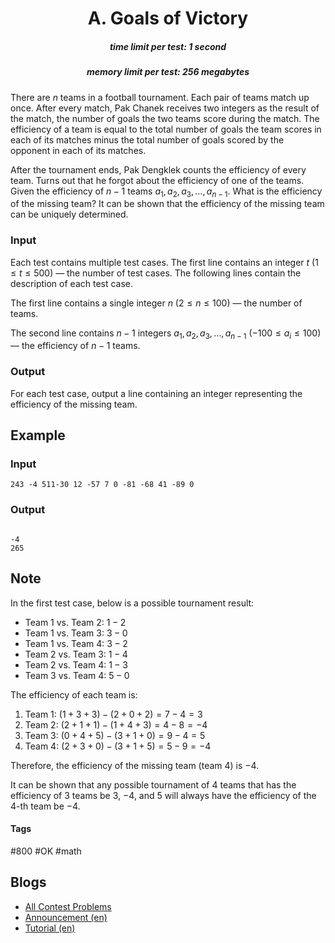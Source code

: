 <h1 style='text-align: center;'> A. Goals of Victory</h1>

<h5 style='text-align: center;'>time limit per test: 1 second</h5>
<h5 style='text-align: center;'>memory limit per test: 256 megabytes</h5>

There are $n$ teams in a football tournament. Each pair of teams match up once. After every match, Pak Chanek receives two integers as the result of the match, the number of goals the two teams score during the match. The efficiency of a team is equal to the total number of goals the team scores in each of its matches minus the total number of goals scored by the opponent in each of its matches.

After the tournament ends, Pak Dengklek counts the efficiency of every team. Turns out that he forgot about the efficiency of one of the teams. Given the efficiency of $n-1$ teams $a_1,a_2,a_3,\ldots,a_{n-1}$. What is the efficiency of the missing team? It can be shown that the efficiency of the missing team can be uniquely determined.

### Input

Each test contains multiple test cases. The first line contains an integer $t$ ($1 \leq t \leq 500$) — the number of test cases. The following lines contain the description of each test case.

The first line contains a single integer $n$ ($2 \leq n \leq 100$) — the number of teams.

The second line contains $n-1$ integers $a_1,a_2,a_3,\ldots,a_{n-1}$ ($-100\leq a_i\leq100$) — the efficiency of $n-1$ teams.

### Output

For each test case, output a line containing an integer representing the efficiency of the missing team.

## Example

### Input


```text
243 -4 511-30 12 -57 7 0 -81 -68 41 -89 0
```
### Output

```text

-4
265

```
## Note

In the first test case, below is a possible tournament result: 

* Team $1$ vs. Team $2$: $1-2$
* Team $1$ vs. Team $3$: $3-0$
* Team $1$ vs. Team $4$: $3-2$
* Team $2$ vs. Team $3$: $1-4$
* Team $2$ vs. Team $4$: $1-3$
* Team $3$ vs. Team $4$: $5-0$

The efficiency of each team is: 

1. Team $1$: $(1+3+3)-(2+0+2)=7-4=3$
2. Team $2$: $(2+1+1)-(1+4+3)=4-8=-4$
3. Team $3$: $(0+4+5)-(3+1+0)=9-4=5$
4. Team $4$: $(2+3+0)-(3+1+5)=5-9=-4$

Therefore, the efficiency of the missing team (team $4$) is $-4$.

It can be shown that any possible tournament of $4$ teams that has the efficiency of $3$ teams be $3$, $-4$, and $5$ will always have the efficiency of the $4$-th team be $-4$.



#### Tags 

#800 #OK #math 

## Blogs
- [All Contest Problems](../Codeforces_Round_902_(Div._2,_based_on_COMPFEST_15_-_Final_Round).md)
- [Announcement (en)](../blogs/Announcement_(en).md)
- [Tutorial (en)](../blogs/Tutorial_(en).md)
